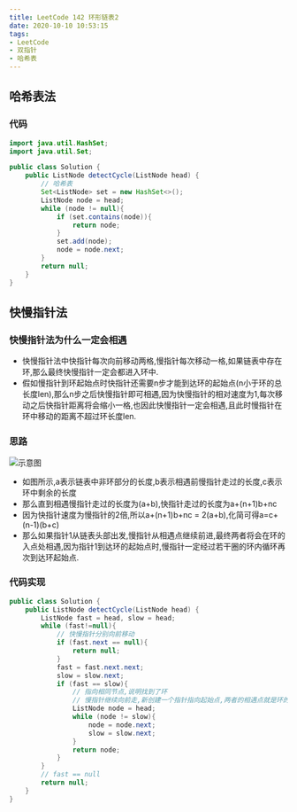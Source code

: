 ```yaml
---
title: LeetCode 142 环形链表2
date: 2020-10-10 10:53:15
tags:
- LeetCode
- 双指针
- 哈希表
---
```


## 哈希表法

### 代码

```java
import java.util.HashSet;
import java.util.Set;

public class Solution {
    public ListNode detectCycle(ListNode head) {
        // 哈希表
        Set<ListNode> set = new HashSet<>();
        ListNode node = head;
        while (node != null){
            if (set.contains(node)){
                return node;
            }
            set.add(node);
            node = node.next;
        }
        return null;
    }
}
```

## 快慢指针法

### 快慢指针法为什么一定会相遇

- 快慢指针法中快指针每次向前移动两格,慢指针每次移动一格,如果链表中存在环,那么最终快慢指针一定会都进入环中.
- 假如慢指针到环起始点时快指针还需要n步才能到达环的起始点(n小于环的总长度len),那么n步之后快慢指针即可相遇,因为快慢指针的相对速度为1,每次移动之后快指针距离将会缩小一格,也因此快慢指针一定会相遇,且此时慢指针在环中移动的距离不超过环长度len.

### 思路

![示意图](环形链表2.png)
- 如图所示,a表示链表中非环部分的长度,b表示相遇前慢指针走过的长度,c表示环中剩余的长度
- 那么直到相遇慢指针走过的长度为(a+b),快指针走过的长度为a+(n+1)b+nc
- 因为快指针速度为慢指针的2倍,所以a+(n+1)b+nc = 2(a+b),化简可得a=c+(n-1)(b+c)
- 那么如果指针1从链表头部出发,慢指针从相遇点继续前进,最终两者将会在环的入点处相遇,因为指针1到达环的起始点时,慢指针一定经过若干圈的环内循环再次到达环起始点.

### 代码实现
```Java
public class Solution {
    public ListNode detectCycle(ListNode head) {
        ListNode fast = head, slow = head;
        while (fast!=null){
            // 快慢指针分别向前移动
            if (fast.next == null){
                return null;
            }
            fast = fast.next.next;
            slow = slow.next;
            if (fast == slow){
                // 指向相同节点,说明找到了环
                // 慢指针继续向前走,新创建一个指针指向起始点,两者的相遇点就是环的入点
                ListNode node = head;
                while (node != slow){
                    node = node.next;
                    slow = slow.next;
                }
                return node;
            }
        }
        // fast == null
        return null;
    }
}
```